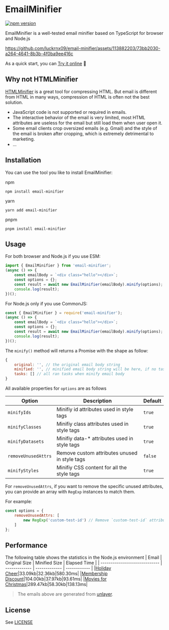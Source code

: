 # EmailMinifier

[![npm version](https://img.shields.io/npm/v/email-minifier.svg)](https://www.npmjs.com/package/email-minifier)


EmailMinifier is a well-tested email minifier based on TypeScript for browser and Node.js





https://github.com/luckrnx09/email-minifier/assets/113882203/73bb2030-a264-4641-8b3b-4f0ba9ee416c



As a quick start, you can [Try it online](https://luckrnx09.github.io/email-minifier) 🚀

## Why not HTMLMinifier

[HTMLMinifier](https://github.com/kangax/html-minifier) is a great tool for compressing HTML. But email is different from HTML in many ways, compression of HTML is often not the best solution.
- JavaScript code is not supported or required in emails.
- The interactive behavior of the email is very limited, most HTML attributes are useless for the email but still load them when user open it.
- Some email clients crop oversized emails (e.g. Gmail) and the style of the email is broken after cropping, which is extremely detrimental to marketing.
- ...

## Installation

You can use the tool you like to install EmailMinifier:

npm
```shell
npm install email-minifier 
```

yarn
```shell
yarn add email-minifier 
```

pnpm
```shell
pnpm install email-minifier 
```
 
## Usage

For both browser and Node.js if you use ESM:

```javascript
import { EmailMinifier } from 'email-minifier';
(async () => { 
    const emailBody = `<div class="hello"></div>`;
    const options = {};
    const result = await new EmailMinifier(emailBody).minify(options);
    console.log(result);
})();
```


For Node.js only if you use CommonJS:

```javascript
const { EmailMinifier } = require('email-minifier');
(async () => { 
    const emailBody = `<div class="hello"></div>`;
    const options = {};
    const result = await new EmailMinifier(emailBody).minify(options);
    console.log(result);
})();
```

The `minify()` method will returns a Promise with the shape as follow:

```javascript
{
    original: '', // the original email body string
    minified: '', // minified email body string will be here, if no tasks ran, it'll be null
    tasks: [] // all ran tasks when minify email body
}
```

All available properties for `options` are as follows

| Option                         | Description     | Default |
|--------------------------------|-----------------|---------|
| `minifyIds`                | Minifiy id attributes used in style tags | `true` |
| `minifyClasses`    | Minifiy class attributes used in style tags | `true` |
| `minifyDatasets`    | Minifiy data-* attributes used in style tags | `true` |
| `removeUnusedAttrs`    | Remove custom attributes unused in style tags | `false` |
| `minifyStyles`    | Minifiy CSS content for all the style tags | `true` |

For `removeUnusedAttrs`, if you want to remove the specific unused attributes, you can provide an array with `RegExp` instances to match them. 

For example: 
```javascript
const options = {
    removeUnusedAttrs: [
        new RegExp('custom-test-id') // Remove `custom-test-id` attributes if they not used in style tags
    ]
};
```



## Performance

The following table shows the statistics in the Node.js environment
| Email                         | Original Size | Minified Size | Elapsed Time |
| ----------------------------- | ------------- | ------------- | ------------ |
|[Holiday Cheer](https://github.com/luckrnx09/email-minifier/tree/main/templates%2FHoliday%20Cheer)|33.09kb|32.36kb|580.30ms|
|[Membership Discount](https://github.com/luckrnx09/email-minifier/tree/main/templates%2FMembership%20Discount)|104.00kb|37.97kb|93.61ms|
|[Movies for Christmas](https://github.com/luckrnx09/email-minifier/tree/main/templates%2FMovies%20for%20Christmas)|289.47kb|58.30kb|138.13ms|
> The emails above are generated from [unlayer](https://dashboard.unlayer.com).

## License
See [LICENSE](./LICENSE)
